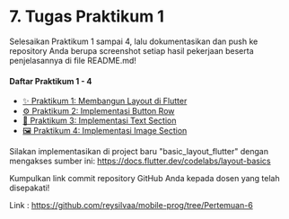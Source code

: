 # 7. Tugas Praktikum 1
Selesaikan Praktikum 1 sampai 4, lalu dokumentasikan dan push ke repository Anda berupa screenshot setiap hasil pekerjaan beserta penjelasannya di file README.md!

#### Daftar Praktikum 1 - 4

- [✨ Praktikum 1: Membangun Layout di Flutter](./Laporan%20Praktikum/Praktikum%201/readme.md)
- [⚙️ Praktikum 2: Implementasi Button Row](./Laporan%20Praktikum/Praktikum%202/readme.md)
- [📝 Praktikum 3: Implementasi Text Section](./Laporan%20Praktikum/Praktikum%203/readme.md)
- [🖼️ Praktikum 4: Implementasi Image Section](./Laporan%20Praktikum/Praktikum%204/readme.md)

Silakan implementasikan di project baru "basic_layout_flutter" dengan mengakses sumber ini: https://docs.flutter.dev/codelabs/layout-basics

Kumpulkan link commit repository GitHub Anda kepada dosen yang telah disepakati!

Link : https://github.com/reysilvaa/mobile-prog/tree/Pertemuan-6